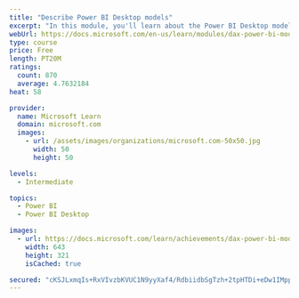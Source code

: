 ```yaml
---
title: "Describe Power BI Desktop models"
excerpt: "In this module, you'll learn about the Power BI Desktop model structure, star schema design basics, analytics queries, and report visual configuration. This module provides a strong foundation on which you can learn to optimize model designs and add model calculations."
webUrl: https://docs.microsoft.com/en-us/learn/modules/dax-power-bi-models/
type: course
price: Free
length: PT20M
ratings:
  count: 870
  average: 4.7632184
heat: 58

provider:
  name: Microsoft Learn
  domain: microsoft.com
  images:
    - url: /assets/images/organizations/microsoft.com-50x50.jpg
      width: 50
      height: 50

levels:
  - Intermediate

topics:
  - Power BI
  - Power BI Desktop

images:
  - url: https://docs.microsoft.com/learn/achievements/dax-power-bi-models-social.png
    width: 643
    height: 321
    isCached: true

secured: "cKSJLxmqIs+RxVIvzbKVUC1N9yyXaf4/RdbiidbSgTzh+2tpHTDi+eDw1IMppMIhOHTD1SVC7LBCXmyt+/nQ9CdN58X6ssOHyrmptZEp6v8L1zQmpzUO95PqfBkpwbOAcQizH2Wd+0tlsc8oFPVz5sYh3AuJkflDMrQN+ZJUEpaWn33aak4dknC8votU2CsqinTmZ4k9uXEmBS+L+O52NxL3fXxPmLdA0JIm3zO83kPCh1P8y+QOURqTKjy/dvfY/8OBRVhDbt9FvXKGZ+iESBLD0g/IvCOsfrrH4S/NTR7AL7EuzNbfrizU92eHOsj25AAdrrQjtfV3vR+0eJaSvB7s3H4Uzgyf1XCqMSxXoIpuQYRoiv6s+Sxn0Q6Cl9Bhqf3m+/Jl8pwtEq6sJKPpV4SNvRS0lpweS1QX6mmwCA8=;maIdmvGyfQqDzA3wbHFPDQ=="
---
```


